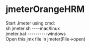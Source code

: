 # jmeterOrangeHRM

Start Jmeter using cmd:<br>
sh jmeter.sh ----mac/linux<br>
jmeter.bat ----------windows<br>
Open this jmx file in jmeter(File->open)<br>
